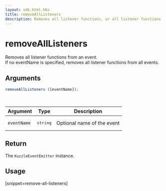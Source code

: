 ```yaml
---
layout: sdk.html.hbs
title: removeAllListeners
description: Removes all listener functions, or all listener functions from an event
---
```


# removeAllListeners

Removes all listener functions from an event.  
If no eventName is specified, removes all listener functions from all events.

## Arguments

```js
removeAllListeners ([eventName]);
```

<br/>

| Argument   | Type     | Description      |
| ---------- | -------- | -------- |
| `eventName`    | <pre>string</pre> | Optional name of the event |

## Return

The `KuzzleEventEmitter` instance.

## Usage

[snippet=remove-all-listeners]
